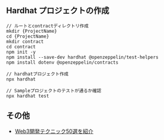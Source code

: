 ## Hardhat プロジェクトの作成

```
// ルートとcontractディレクトリ作成
mkdir {ProjectName}
cd {ProjectName}
mkdir contract
cd contract
npm init -y
npm install --save-dev hardhat @openzeppelin/test-helpers
npm install dotenv @openzeppelin/contracts

// hardhatプロジェクト作成
npx hardhat

// Sampleプロジェクトのテストが通るか確認
npx hardhat test
```

## その他

* [Web3開発テクニック50選を紹介](https://zenn.dev/nft/articles/web3-dev-techniques)

